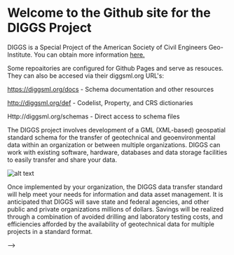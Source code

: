 # Welcome to the Github site for the DIGGS Project

DIGGS is a Special Project of the American Society of Civil Engineers Geo-Institute. You can obtain more information [here.](https://diggsml.org)

Some repoaitories are configured for Github Pages and serve as resouces. They can also be accesed via their diggsml.org URL's:

https://diggsml.org/docs - Schema documentation and other resources

http://diggsml.org/def - Codelist, Property, and CRS dictionaries

Http://diggsml.org/schemas - Direct access to schema files


The DIGGS project involves development of a GML (XML-based) geospatial standard schema for the transfer of geotechnical and geoenvironmental data within an organization or between multiple organizations.  DIGGS can work with existing software, hardware, databases and data storage facilities to easily transfer and share your data. 

![alt text](https://www.geoinstitute.org/sites/default/files/inline-images/DIGGS%20use%20case.png "DIGGSml Use Case Diagram")

Once implemented by your organization, the DIGGS data transfer standard will help meet your needs for information and data asset management.  It is anticipated that DIGGS will save state and federal agencies, and other public and private organizations millions of dollars.  Savings will be realized through a combination of avoided drilling and laboratory testing costs, and efficiencies afforded by the availability of geotechnical data for multiple projects in a standard format. 

-->
